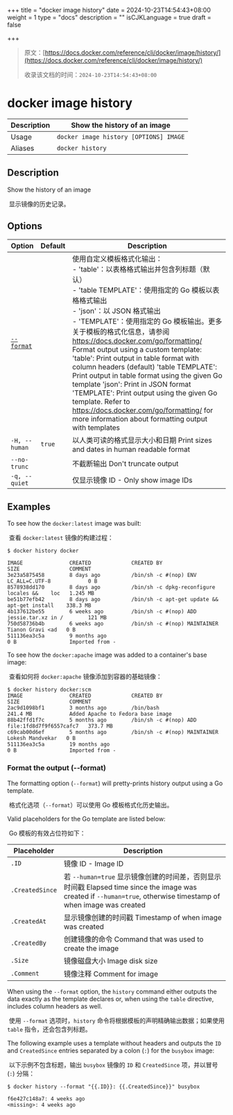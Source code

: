 +++
title = "docker image history"
date = 2024-10-23T14:54:43+08:00
weight = 1
type = "docs"
description = ""
isCJKLanguage = true
draft = false

+++

> 原文：[https://docs.docker.com/reference/cli/docker/image/history/](https://docs.docker.com/reference/cli/docker/image/history/)
>
> 收录该文档的时间：`2024-10-23T14:54:43+08:00`

# docker image history

| Description | Show the history of an image           |
| :---------- | -------------------------------------- |
| Usage       | `docker image history [OPTIONS] IMAGE` |
| Aliases     | `docker history`                       |

## Description

Show the history of an image

​	显示镜像的历史记录。

## Options

| Option                                                       | Default | Description                                                  |
| ------------------------------------------------------------ | ------- | ------------------------------------------------------------ |
| [`--format`](https://docs.docker.com/reference/cli/docker/image/history/#format) |         | 使用自定义模板格式化输出：<br/>\- 'table'：以表格格式输出并包含列标题（默认）<br/>\- 'table TEMPLATE'：使用指定的 Go 模板以表格格式输出<br/>\- 'json'：以 JSON 格式输出<br/>\- 'TEMPLATE'：使用指定的 Go 模板输出。更多关于模板的格式化信息，请参阅 https://docs.docker.com/go/formatting/<br />Format output using a custom template: 'table': Print output in table format with column headers (default) 'table TEMPLATE': Print output in table format using the given Go template 'json': Print in JSON format 'TEMPLATE': Print output using the given Go template. Refer to https://docs.docker.com/go/formatting/ for more information about formatting output with templates |
| `-H, --human`                                                | `true`  | 以人类可读的格式显示大小和日期 Print sizes and dates in human readable format |
| `--no-trunc`                                                 |         | 不截断输出 Don't truncate output                             |
| `-q, --quiet`                                                |         | 仅显示镜像 ID - Only show image IDs                          |

## Examples

To see how the `docker:latest` image was built:

​	查看 `docker:latest` 镜像的构建过程：

```console
$ docker history docker

IMAGE               CREATED             CREATED BY                                      SIZE                COMMENT
3e23a5875458        8 days ago          /bin/sh -c #(nop) ENV LC_ALL=C.UTF-8            0 B
8578938dd170        8 days ago          /bin/sh -c dpkg-reconfigure locales &&    loc   1.245 MB
be51b77efb42        8 days ago          /bin/sh -c apt-get update && apt-get install    338.3 MB
4b137612be55        6 weeks ago         /bin/sh -c #(nop) ADD jessie.tar.xz in /        121 MB
750d58736b4b        6 weeks ago         /bin/sh -c #(nop) MAINTAINER Tianon Gravi <ad   0 B
511136ea3c5a        9 months ago                                                        0 B                 Imported from -
```

To see how the `docker:apache` image was added to a container's base image:

​	查看如何将 `docker:apache` 镜像添加到容器的基础镜像：

```console
$ docker history docker:scm
IMAGE               CREATED             CREATED BY                                      SIZE                COMMENT
2ac9d1098bf1        3 months ago        /bin/bash                                       241.4 MB            Added Apache to Fedora base image
88b42ffd1f7c        5 months ago        /bin/sh -c #(nop) ADD file:1fd8d7f9f6557cafc7   373.7 MB
c69cab00d6ef        5 months ago        /bin/sh -c #(nop) MAINTAINER Lokesh Mandvekar   0 B
511136ea3c5a        19 months ago                                                       0 B                 Imported from -
```

### Format the output (--format)

The formatting option (`--format`) will pretty-prints history output using a Go template.

​	格式化选项（`--format`）可以使用 Go 模板格式化历史输出。

Valid placeholders for the Go template are listed below:

​	Go 模板的有效占位符如下：

| Placeholder     | Description                                                  |
| --------------- | ------------------------------------------------------------ |
| `.ID`           | 镜像 ID - Image ID                                           |
| `.CreatedSince` | 若 `--human=true` 显示镜像创建的时间差，否则显示时间戳 Elapsed time since the image was created if `--human=true`, otherwise timestamp of when image was created |
| `.CreatedAt`    | 显示镜像创建的时间戳 Timestamp of when image was created     |
| `.CreatedBy`    | 创建镜像的命令 Command that was used to create the image     |
| `.Size`         | 镜像磁盘大小 Image disk size                                 |
| `.Comment`      | 镜像注释 Comment for image                                   |

When using the `--format` option, the `history` command either outputs the data exactly as the template declares or, when using the `table` directive, includes column headers as well.

​	使用 `--format` 选项时，`history` 命令将根据模板的声明精确输出数据；如果使用 `table` 指令，还会包含列标题。

The following example uses a template without headers and outputs the `ID` and `CreatedSince` entries separated by a colon (`:`) for the `busybox` image:

​	以下示例不包含标题，输出 `busybox` 镜像的 `ID` 和 `CreatedSince` 项，并以冒号 (`:`) 分隔：

```console
$ docker history --format "{{.ID}}: {{.CreatedSince}}" busybox

f6e427c148a7: 4 weeks ago
<missing>: 4 weeks ago
```
